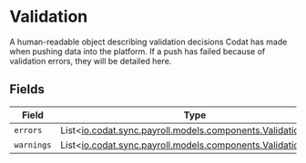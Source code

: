 # Validation

A human-readable object describing validation decisions Codat has made when pushing data into the platform. If a push has failed because of validation errors, they will be detailed here.


## Fields

| Field                                                                                                     | Type                                                                                                      | Required                                                                                                  | Description                                                                                               |
| --------------------------------------------------------------------------------------------------------- | --------------------------------------------------------------------------------------------------------- | --------------------------------------------------------------------------------------------------------- | --------------------------------------------------------------------------------------------------------- |
| `errors`                                                                                                  | List<[io.codat.sync.payroll.models.components.ValidationItem](../../models/components/ValidationItem.md)> | :heavy_minus_sign:                                                                                        | N/A                                                                                                       |
| `warnings`                                                                                                | List<[io.codat.sync.payroll.models.components.ValidationItem](../../models/components/ValidationItem.md)> | :heavy_minus_sign:                                                                                        | N/A                                                                                                       |